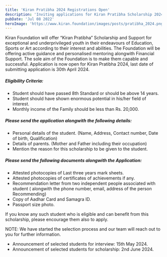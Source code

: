 ```yaml
---
title: 'Kiran Pratibha 2024 Registrations Open'
description: 'Inviting applications for Kiran Pratibha Scholarship 2024. All young achievers, please note that 30th April 2024, is the last date to your submit application.'
pubDate: 'Jul 08 2022'
heroImage: 'https://www.kiran.foundation/images/posts/pratibha_2024.png'
---
```


Kiran Foundation will offer “Kiran Pratibha” Scholarship and Support for exceptional and underprivileged youth in their endeavours of Education, Sports or Art according to their interest and abilities. The Foundation will be offering active guidance and personalised mentoring alongwith Financial Support. The sole aim of the Foundation is to make them capable and successful. Application is now open for Kiran Pratibha 2024, last date of submitting application is 30th April 2024.

<h5>Eligibility Criteria:</h5>

<ul>

<li>Student should have passed 8th Standard or should be above 14 years.</li>
<li>Student should have shown enormous potential in his/her field of interest.</li>
<li>Monthly income of the Family should be less than Rs. 20,000.</li>

</ul>

<h5>Please send the application alongwith the following details:</h5>

<ul>

<li>Personal details of the student. (Name, Address, Contact number, Date of birth, Qualification)</li>
<li>Details of parents. (Mother and Father including their occupation)</li>
<li>Mention the reason for this scholarship to be given to the student.</li>

</ul>

<h5>Please send the following documents alongwith the Application:</h5>

<ul>

<li>Attested photocopies of Last three years mark sheets.</li>
<li>Attested photocopies of certificates of achievements if any.</li>
<li>Recommendation letter from two independent people associated with student ( alongwith the phone number, email, address of the person Recommending)</li>
<li>Copy of Aadhar Card and Samagra ID.</li>
<li>Passport size photo.</li>

</ul>

If you know any such student who is eligible and can benefit from this scholarship, please encourage them also to apply.


NOTE: We have started the selection process and our team will reach out to you for further information.

<ul>

<li>Announcement of selected students for interview: 15th May 2024.</li>
<li>Announcement of selected students for scholarship: 2nd June 2024.</li>

<ul>
